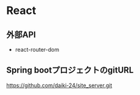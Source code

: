 # React
## 外部API
- react-router-dom
## Spring bootプロジェクトのgitURL
https://github.com/daiki-24/site_server.git
